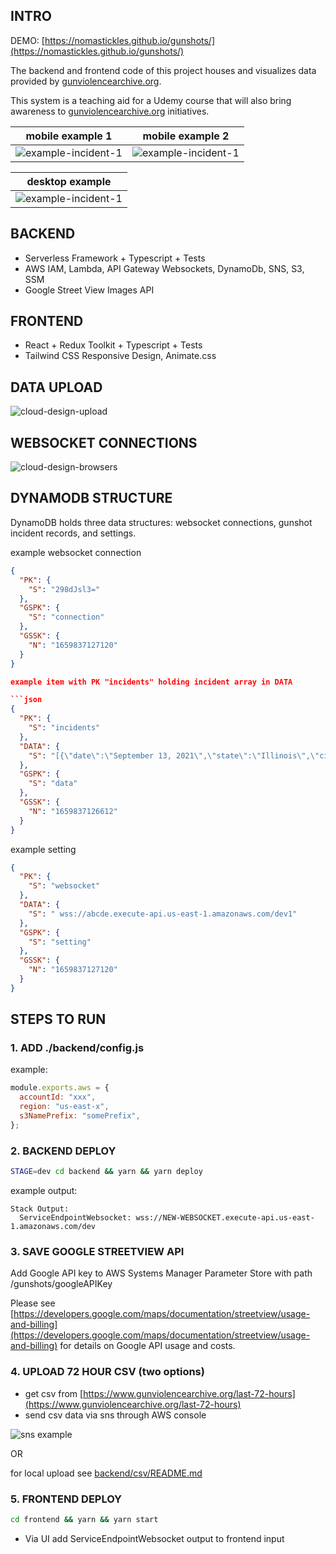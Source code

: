## INTRO

DEMO: [https://nomastickles.github.io/gunshots/](https://nomastickles.github.io/gunshots/)

The backend and frontend code of this project houses and visualizes data provided by [gunviolencearchive.org](https://www.gunviolencearchive.org).

This system is a teaching aid for a Udemy course that will also bring awareness to [gunviolencearchive.org](https://www.gunviolencearchive.org/about) initiatives.

|                 mobile example 1                  |                 mobile example 2                  |
| :-----------------------------------------------: | :-----------------------------------------------: |
| ![example-incident-1](img/example-incident-3.png) | ![example-incident-1](img/example-incident-4.png) |

|                  desktop example                  |
| :-----------------------------------------------: |
| ![example-incident-1](img/example-incident-1.png) |

## BACKEND

- Serverless Framework + Typescript + Tests
- AWS IAM, Lambda, API Gateway Websockets, DynamoDb, SNS, S3, SSM
- Google Street View Images API

## FRONTEND

- React + Redux Toolkit + Typescript + Tests
- Tailwind CSS Responsive Design, Animate.css

## DATA UPLOAD

![cloud-design-upload](img/cloud-design-upload.png)

## WEBSOCKET CONNECTIONS

![cloud-design-browsers](img/cloud-design-browsers.png)

## DYNAMODB STRUCTURE

DynamoDB holds three data structures: websocket connections, gunshot incident records, and settings.

example websocket connection

````json
{
  "PK": {
    "S": "298dJsl3="
  },
  "GSPK": {
    "S": "connection"
  },
  "GSSK": {
    "N": "1659837127120"
  }
}

example item with PK "incidents" holding incident array in DATA

```json
{
  "PK": {
    "S": "incidents"
  },
  "DATA": {
    "S": "[{\"date\":\"September 13, 2021\",\"state\":\"Illinois\",\"city\":\"Chicago\",\"address\":\"8700 block of S State\",\"killed\":0,\"injured\":1,\"id\":\"sijzhh:1231232\",\"image\":\"https://some-bucket.amazonaws.com/1231232.jpeg\"}]"
  },
  "GSPK": {
    "S": "data"
  },
  "GSSK": {
    "N": "1659837126612"
  }
}
````

example setting

```json
{
  "PK": {
    "S": "websocket"
  },
  "DATA": {
    "S": " wss://abcde.execute-api.us-east-1.amazonaws.com/dev1"
  },
  "GSPK": {
    "S": "setting"
  },
  "GSSK": {
    "N": "1659837127120"
  }
}
```

## STEPS TO RUN

### 1. ADD ./backend/config.js

example:

```js
module.exports.aws = {
  accountId: "xxx",
  region: "us-east-x",
  s3NamePrefix: "somePrefix",
};
```

### 2. BACKEND DEPLOY

```sh
STAGE=dev cd backend && yarn && yarn deploy
```

example output:

```
Stack Output:
  ServiceEndpointWebsocket: wss://NEW-WEBSOCKET.execute-api.us-east-1.amazonaws.com/dev

```

### 3. SAVE GOOGLE STREETVIEW API

Add Google API key to AWS Systems Manager Parameter Store with path /gunshots/googleAPIKey

Please see [https://developers.google.com/maps/documentation/streetview/usage-and-billing](https://developers.google.com/maps/documentation/streetview/usage-and-billing) for details on Google API usage and costs.

### 4. UPLOAD 72 HOUR CSV (two options)

- get csv from [https://www.gunviolencearchive.org/last-72-hours](https://www.gunviolencearchive.org/last-72-hours)
- send csv data via sns through AWS console

![sns example](img/sns-example.png)

OR

for local upload see [backend/csv/README.md](backend/csv/README.md)

### 5. FRONTEND DEPLOY

```sh
cd frontend && yarn && yarn start
```

- Via UI add ServiceEndpointWebsocket output to frontend input
